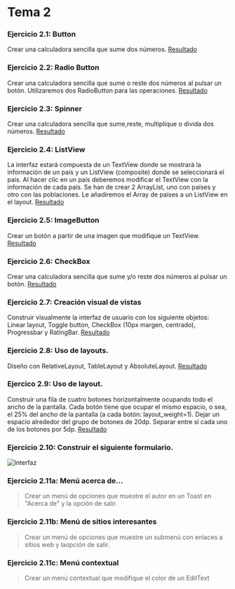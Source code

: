 Tema 2 
======

### Ejercicio 2.1: Button
Crear una calculadora sencilla que sume dos números.
[Resultado](https://github.com/franlu/curso_android_uned/blob/master/tema02/img/resultado2_1.png)

### Ejercicio 2.2: Radio Button
Crear una calculadora sencilla que sume o reste dos números al pulsar un botón. Utilizaremos dos RadioButton para las operaciones.
[Resultado](https://github.com/franlu/curso_android_uned/blob/master/tema02/img/resultado2_2.png)

### Ejercicio 2.3: Spinner
Crear una calculadora sencilla que sume,reste, multiplique o divida dos números.
[Resultado](https://github.com/franlu/curso_android_uned/blob/master/tema02/img/resultado2_3.png)

### Ejercicio 2.4: ListView
La interfaz estará compuesta de un TextView donde se mostrará la información de un país y un ListView (composite) donde se seleccionará el país. Al hacer clic en un país deberemos modificar el TextView con la información de cada país.
Se han de crear 2 ArrayList, uno con países y otro con las poblaciones. Le añadiremos el Array de países a un ListView en el layout.
[Resultado](https://github.com/franlu/curso_android_uned/blob/master/tema02/img/resultado2_4.png)

### Ejercicio 2.5: ImageButton
Crear un botón a partir de una imagen que modifique un TextView.
[Resultado](https://github.com/franlu/curso_android_uned/blob/master/tema02/img/resultado2_5.png)

### Ejercicio 2.6: CheckBox
Crear una calculadora sencilla que sume y/o reste dos números al pulsar un botón.
[Resultado](https://github.com/franlu/curso_android_uned/blob/master/tema02/img/resultado2_6.png)

### Ejercicio 2.7: Creación visual de vistas
Construir visualmente la interfaz de usuario con los siguiente objetos:
Linear layout, Toggle button, CheckBox (10px margen, centrado), Progressbar y RatingBar.
[Resultado](https://github.com/franlu/curso_android_uned/blob/master/tema02/img/resultado2_7.png)

### Ejercicio 2.8: Uso de layouts.
Diseño con RelativeLayout, TableLayout y AbsoluteLayout.
[Resultado](https://github.com/franlu/curso_android_uned/blob/master/tema02/img/resultado2_8.png)

### Ejercico 2.9: Uso de layout.
Construir una fila de cuatro botones horizontalmente ocupando todo el ancho de la pantalla. Cada botón tiene que ocupar el mismo espacio, o sea, el 25% del ancho de la pantalla (a cada botón: layout_weight=1). Dejar un espacio alrededor del grupo de botones de 20dp. Separar entre sí cada uno de los botones por 5dp.
[Resultado](https://github.com/franlu/curso_android_uned/blob/master/tema02/img/resultado2_9.png)

### Ejercicio 2.10: Construir el siguiente formulario.
![Interfaz](https://github.com/franlu/curso_android_uned/blob/master/tema02/img/ejercicio2_10.png "Formulario")

### Ejercicio 2.11a: Menú acerca de...
> Crear un menú de opciones que muestre el autor en un Toast en "Acerca de" y la opción de salir.

### Ejercicio 2.11b: Menú de sitios interesantes
> Crear un menú de opciones que muestre un submenú con enlaces a sitios web y laopción de salir.

### Ejercicio 2.11c: Menú contextual
> Crear un menú contextual que modifique el color de un EditText
